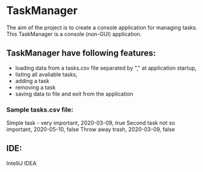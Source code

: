 # TaskManager
The aim of the project is to create a console application for managing tasks.
This TaskManager is a console (non-GUI) application. 

## TaskManager have following features:
- loading data from a tasks.csv file separated by "," at application startup,
- listing all avaliable tasks,
- adding a task
- removing a task
- saving data to file and exit from the application

### Sample tasks.csv file:
Simple task - very important, 2020-03-09, true
Second task not so important, 2020-05-10, false
Throw away trash, 2020-03-09, false

## IDE:
IntelliJ IDEA
